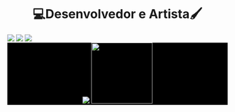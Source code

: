 <div align="center"><h1>💻Desenvolvedor e Artista🖌️</h1></div>
<!--<p align="center">Olá, meu nome é Jean Ferreira Dias, sou Graduando em Ciência da Computação e Técnico em Informática.</p>

<!-- Redes Sociais -->
<div style="display: inline-block;" align="center"> 
  <a href="mailto:diasjeanferreira@gmail.com"><img src="https://img.shields.io/badge/-Gmail-%23333?style=for-the-badge&logo=gmail&logoColor=white" target="_blank"></a>
  <a href="www.linkedin.com/in/jean-ferreira-dias" target="_blank"><img src="https://img.shields.io/badge/-LinkedIn-%230077B5?style=for-the-badge&logo=linkedin&logoColor=white" target="_blank"></a> 
  <a href="https://www.instagram.com/jean_ferreira_dias/" target="_blank"><img src="https://img.shields.io/badge/-Instagram-%23E4405F?style=for-the-badge&logo=instagram&logoColor=white" target="_blank"></a>
</div>
<br>

<!-- Estatísticas do GitHub -->
<div style="display: block; background-color: black" align="center">
 <!--<img src="https://github-readme-streak-stats.herokuapp.com/?user=JeanFD&theme=dark&hide_border=true" alt="JeanFD"/>
 <img src="https://github-readme-stats.vercel.app/api?username=JeanFD&show_icons=true&hide_border=true&count_private=true&theme=dark"/> -->

 <img src="https://github-readme-stats.vercel.app/api/top-langs/?username=JeanFD&&langs_count=12&count_private=true&layout=compact&hide=Jupyter%20Notebook&theme=transparent&hide_border=true"/>
<img src="https://media2.giphy.com/media/v1.Y2lkPTc5MGI3NjExdHM1cHZiazZvdDFlbHNjaWh1NDVmMzg5cjRxdHJ3bjZ6ZGV2ZzNiOSZlcD12MV9pbnRlcm5hbF9naWZfYnlfaWQmY3Q9cw/ao9DUiTKH60XS/giphy.webp" width="140">
</div>

<!--
<img src="https://github-readme-stats.vercel.app/api/pin/?username=JeanFD&repo=Monitoramento_Qualidade_de_Agua&&langs_count=12&count_private=true&layout=compact&hide=Jupyter%20Notebook&theme=midnight-purple&hide_border=true&bg_color:000000">
